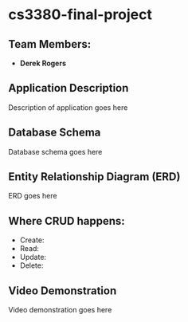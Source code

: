 # cs3380-final-project

## Team Members:
  * **Derek Rogers**
  
## **Application Description**
  Description of application goes here  

## **Database Schema**
  Database schema goes here  

## **Entity Relationship Diagram (ERD)**
  ERD goes here  

## **Where CRUD happens:**
* Create:
* Read:
* Update:
* Delete:

## **Video Demonstration**
  Video demonstration goes here  
  